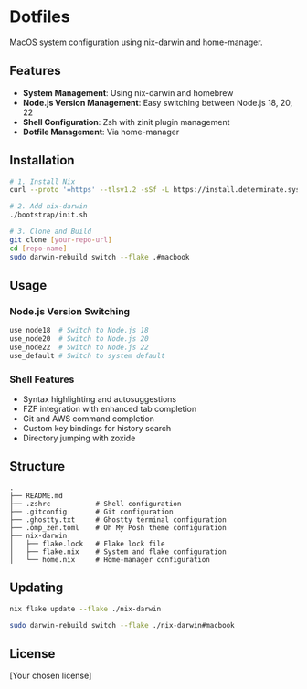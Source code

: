 # Dotfiles

MacOS system configuration using nix-darwin and home-manager.

## Features

- **System Management**: Using nix-darwin and homebrew
- **Node.js Version Management**: Easy switching between Node.js 18, 20, 22
- **Shell Configuration**: Zsh with zinit plugin management
- **Dotfile Management**: Via home-manager

## Installation

```bash
# 1. Install Nix
curl --proto '=https' --tlsv1.2 -sSf -L https://install.determinate.systems/nix | sh -s -- install --determinate

# 2. Add nix-darwin
./bootstrap/init.sh

# 3. Clone and Build
git clone [your-repo-url]
cd [repo-name]
sudo darwin-rebuild switch --flake .#macbook
```

## Usage

### Node.js Version Switching

```bash
use_node18  # Switch to Node.js 18
use_node20  # Switch to Node.js 20
use_node22  # Switch to Node.js 22
use_default # Switch to system default
```

### Shell Features

- Syntax highlighting and autosuggestions
- FZF integration with enhanced tab completion
- Git and AWS command completion
- Custom key bindings for history search
- Directory jumping with zoxide

## Structure

```
.
├── README.md
├── .zshrc           # Shell configuration
├── .gitconfig       # Git configuration
├── .ghostty.txt     # Ghostty terminal configuration
├── .omp_zen.toml    # Oh My Posh theme configuration
├── nix-darwin
│   ├── flake.lock   # Flake lock file
│   ├── flake.nix    # System and flake configuration
│   └── home.nix     # Home-manager configuration
```

## Updating

```bash
nix flake update --flake ./nix-darwin
```

```bash
sudo darwin-rebuild switch --flake ./nix-darwin#macbook
```

## License

[Your chosen license]
